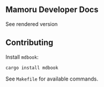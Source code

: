 ## Mamoru Developer Docs

See rendered version 

## Contributing

Install `mdbook`:
```shell
cargo install mdbook
```

See `Makefile` for available commands.

